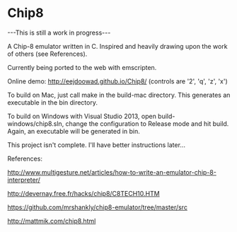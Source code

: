 # Chip8

---This is still a work in progress---

A Chip-8 emulator written in C. Inspired and heavily drawing upon the work of others (see References).

Currently being ported to the web with emscripten.

Online demo: http://eejdoowad.github.io/Chip8/ (controls are '2', 'q', 'z', 'x')


To build on Mac, just call make in the build-mac directory. This generates an executable in the bin directory.

To build on Windows with Visual Studio 2013, open build-windows/chip8.sln, change the configuration to Release mode and hit build.
Again, an executable will be generated in bin.

This project isn't complete. I'll have better instructions later...


References:

http://www.multigesture.net/articles/how-to-write-an-emulator-chip-8-interpreter/

http://devernay.free.fr/hacks/chip8/C8TECH10.HTM

https://github.com/mrshankly/chip8-emulator/tree/master/src

http://mattmik.com/chip8.html
